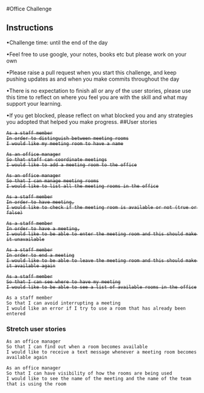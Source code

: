 #Office Challenge

## Instructions 
•Challenge time: until the end of the day

•Feel free to use google, your notes, books etc but please work on your own

•Please raise a pull request when you start this challenge, and keep pushing updates as and when you make commits throughout the day

•There is no expectation to finish all or any of the user stories, please use this time to reflect on where you feel you are with the skill and what may support your learning.

•If you get blocked, please reflect on what blocked you and any strategies you adopted that helped you make progress.
##User stories
<s>

```
As a staff member
In order to distinguish between meeting rooms
I would like my meeting room to have a name
```



```
As an office manager
So that staff can coordinate meetings
I would like to add a meeting room to the office
```



```
As an office manager
So that I can manage meeting rooms
I would like to list all the meeting rooms in the office

```

```
As a staff member
In order to have meeting,
I would like to check if the meeting room is available or not (true or false)

```

```
As a staff member
In order to have a meeting,
I would like to be able to enter the meeting room and this should make it unavailable

```

```
As a staff member
In order to end a meeting
I would like to be able to leave the meeting room and this should make it available again

```

```
As a staff member
So that I can see where to have my meeting
I would like to be able to see a list of available rooms in the office

```

</s>

```
As a staff member
So that I can avoid interrupting a meeting
I would like an error if I try to use a room that has already been entered
```
### Stretch user stories
```
As an office manager
So that I can find out when a room becomes available
I would like to receive a text message whenever a meeting room becomes available again
```
```
As an office manager
So that I can have visibility of how the rooms are being used
I would like to see the name of the meeting and the name of the team that is using the room
```